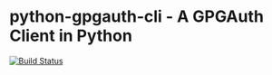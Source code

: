 python-gpgauth-cli - A GPGAuth Client in Python
===============================================

[![Build Status](https://travis-ci.org/liip/python-gpgauth-cli.svg?branch=master)](https://travis-ci.org/liip/python-gpgauth-cli)

